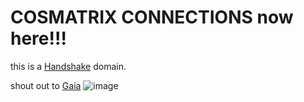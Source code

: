 # COSMATRIX CONNECTIONS now here!!!

this is a [Handshake](https://handshake.org/) domain.

shout out to [Gaia](https://www.bing.com/images/search?view=detailV2&ccid=S3MAXhc1&id=95F9187900FA9807441D2D0E89F3BC2392B9B945&thid=OIP.S3MAXhc1N8RhZ2a7YaZhKQHaEK&mediaurl=https%3A%2F%2Fimg.gtvcdn.com%2Fcdn%2Ffarfuture%2FbaUX7pFXvaZPoxLBA5c8m3cBI4j5PyY33b9XlSEfNR8%2Fmtime%3A1468265149%2Fsites%2Fdefault%2Ffiles%2Fimagecache%2Fkeyart_1180x664%2Fimg_16x9_landsacpe_title%2F35486_The_Living_Matrix_16x9.jpg&exph=664&expw=1180&q=cosmos+matrix&simid=608000187681408854&ck=30CFB0C739CA491ED9E16CB33B9B3E45&selectedindex=131&form=EX0023&adlt=demote&shtp=GetUrl&shid=02a1d44d-5e82-467a-87eb-0dfb5a55850c&shtk=VGhlIExpdmluZyBNYXRyaXggfCBHYWlh&shdk=Rm91bmQgb24gQmluZyBmcm9tIHd3dy5nYWlhLmNvbQ%3D%3D&shhk=kpk%2FEz5NNquZ3I3GCkD4vjubpw0zMvwD4GSL1H1W8qM%3D&shth=OSH.%252BaaBqKO7%252FeYSmQfXbvNBXg)
![image](https://user-images.githubusercontent.com/37987346/92338022-70a92b80-f07b-11ea-9c6c-c439ea17e286.png)
